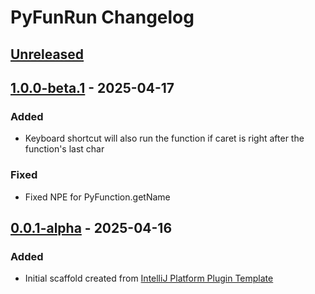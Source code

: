 <!-- Keep a Changelog guide -> https://keepachangelog.com -->

# PyFunRun Changelog

## [Unreleased]

## [1.0.0-beta.1] - 2025-04-17

### Added

- Keyboard shortcut will also run the function if caret is right after the function's last char

### Fixed

- Fixed NPE for PyFunction.getName

## [0.0.1-alpha] - 2025-04-16

### Added

- Initial scaffold created from [IntelliJ Platform Plugin Template](https://github.com/JetBrains/intellij-platform-plugin-template)

[Unreleased]: https://github.com/maciekwiso/pyFunRun/compare/v1.0.0-beta.1...HEAD
[1.0.0-beta.1]: https://github.com/maciekwiso/pyFunRun/compare/v0.0.1-alpha...v1.0.0-beta.1
[0.0.1-alpha]: https://github.com/maciekwiso/pyFunRun/commits/v0.0.1-alpha
